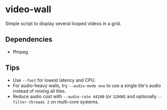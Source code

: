 # video-wall

Simple script to display several looped videos in a grid. 

## Dependencies

- ffmpeg

## Tips

- Use `--fast` for lowest latency and CPU.
- For audio-heavy walls, try `--audio-mode one` to use a single tile's audio instead of mixing all tiles.
- Reduce audio cost with `--audio-rate 44100` (or `32000`) and optionally `--filter-threads 2` on multi-core systems.
